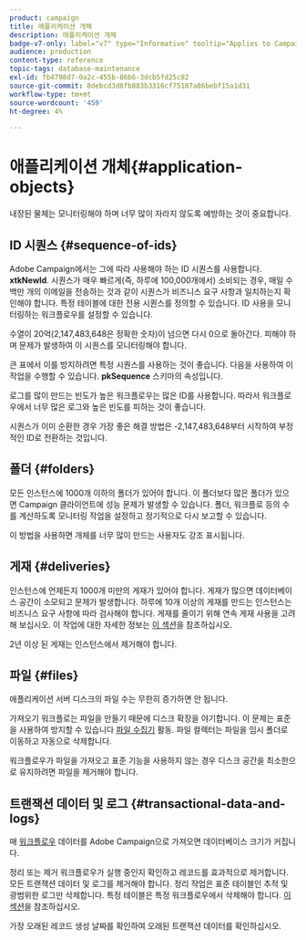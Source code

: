 ```yaml
---
product: campaign
title: 애플리케이션 개체
description: 애플리케이션 개체
badge-v7-only: label="v7" type="Informative" tooltip="Applies to Campaign Classic v7 only"
audience: production
content-type: reference
topic-tags: database-maintenance
exl-id: fb4798d7-0a2c-455b-86b6-3dcb5fd25c82
source-git-commit: 8debcd3d8fb883b3316cf75187a86bebf15a1d31
workflow-type: tm+mt
source-wordcount: '459'
ht-degree: 4%

---
```


# 애플리케이션 개체{#application-objects}



내장된 물체는 모니터링해야 하며 너무 많이 자라지 않도록 예방하는 것이 중요합니다.

## ID 시퀀스 {#sequence-of-ids}

Adobe Campaign에서는 그에 따라 사용해야 하는 ID 시퀀스를 사용합니다. **xtkNewId**. 시퀀스가 매우 빠르게(즉, 하루에 100,000개에서) 소비되는 경우, 매일 수백만 개의 이메일을 전송하는 것과 같이 시퀀스가 비즈니스 요구 사항과 일치하는지 확인해야 합니다. 특정 테이블에 대한 전용 시퀀스를 정의할 수 있습니다. ID 사용을 모니터링하는 워크플로우를 설정할 수 있습니다.

수열이 20억(2,147,483,648은 정확한 숫자)이 넘으면 다시 0으로 돌아간다. 피해야 하며 문제가 발생하여 이 시퀀스를 모니터링해야 합니다.

큰 표에서 이를 방지하려면 특정 시퀀스를 사용하는 것이 좋습니다. 다음을 사용하여 이 작업을 수행할 수 있습니다. **pkSequence** 스키마의 속성입니다.

로그를 많이 만드는 빈도가 높은 워크플로우는 많은 ID를 사용합니다. 따라서 워크플로우에서 너무 많은 로그와 높은 빈도를 피하는 것이 좋습니다.

시퀀스가 이미 순환한 경우 가장 좋은 해결 방법은 -2,147,483,648부터 시작하여 부정적인 ID로 전환하는 것입니다.

## 폴더 {#folders}

모든 인스턴스에 1000개 이하의 폴더가 있어야 합니다. 이 폴더보다 많은 폴더가 있으면 Campaign 클라이언트에 성능 문제가 발생할 수 있습니다. 폴더, 워크플로 등의 수를 계산하도록 모니터링 작업을 설정하고 정기적으로 다시 보고할 수 있습니다.

이 방법을 사용하면 개체를 너무 많이 만드는 사용자도 강조 표시됩니다.

## 게재 {#deliveries}

인스턴스에 언제든지 1000개 미만의 게재가 있어야 합니다. 게재가 많으면 데이터베이스 공간이 소모되고 문제가 발생합니다. 하루에 10개 이상의 게재를 만드는 인스턴스는 비즈니스 요구 사항에 따라 검사해야 합니다. 게재를 줄이기 위해 연속 게재 사용을 고려해 보십시오. 이 작업에 대한 자세한 정보는 [이 섹션](../../workflow/using/continuous-delivery.md)을 참조하십시오.

2년 이상 된 게재는 인스턴스에서 제거해야 합니다.

## 파일 {#files}

애플리케이션 서버 디스크의 파일 수는 무한히 증가하면 안 됩니다.

가져오기 워크플로는 파일을 만들기 때문에 디스크 확장을 야기합니다. 이 문제는 표준을 사용하여 방지할 수 있습니다 [파일 수집기](../../workflow/using/file-collector.md) 활동. 파일 컬렉터는 파일을 임시 폴더로 이동하고 자동으로 삭제합니다.

워크플로우가 파일을 가져오고 표준 기능을 사용하지 않는 경우 디스크 공간을 최소한으로 유지하려면 파일을 제거해야 합니다.

## 트랜잭션 데이터 및 로그 {#transactional-data-and-logs}

매 [워크플로우](../../workflow/using/data-life-cycle.md#work-table) 데이터를 Adobe Campaign으로 가져오면 데이터베이스 크기가 커집니다.

정리 또는 제거 워크플로우가 실행 중인지 확인하고 레코드를 효과적으로 제거합니다. 모든 트랜잭션 데이터 및 로그를 제거해야 합니다. 정리 작업은 표준 테이블인 추적 및 광범위한 로그만 삭제합니다. 특정 테이블은 특정 워크플로우에서 삭제해야 합니다. [이 섹션](../../workflow/using/monitoring-workflow-execution.md#purging-the-logs)을 참조하십시오.

가장 오래된 레코드 생성 날짜를 확인하여 오래된 트랜잭션 데이터를 확인하십시오.

